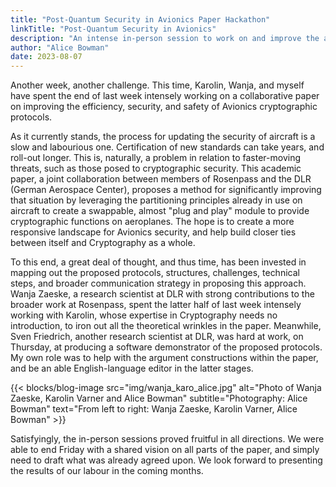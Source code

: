```yaml
---
title: "Post-Quantum Security in Avionics Paper Hackathon"
linkTitle: "Post-Quantum Security in Avionics"
description: "An intense in-person session to work on and improve the academic paper"
author: "Alice Bowman"
date: 2023-08-07
---
```


Another week, another challenge. This time, Karolin, Wanja, and myself have spent the end of last week intensely working on a collaborative paper on improving the efficiency, security, and safety of Avionics cryptographic protocols. 

As it currently stands, the process for updating the security of aircraft is a slow and labourious one. Certification of new standards can take years, and roll-out longer. This is, naturally, a problem in relation to faster-moving threats, such as those posed to cryptographic security. This academic paper, a joint collaboration between members of Rosenpass and the DLR (German Aerospace Center), proposes a method for significantly improving that situation by leveraging the partitioning principles already in use on aircraft to create a swappable, almost "plug and play" module to provide cryptographic functions on aeroplanes. The hope is to create a more responsive landscape for Avionics security, and help build closer ties between itself and Cryptography as a whole.

To this end, a great deal of thought, and thus time, has been invested in mapping out the proposed protocols, structures, challenges, technical steps, and broader communication strategy in proposing this approach. Wanja Zaeske, a research scientist at DLR with strong contributions to the broader work at Rosenpass, spent the latter half of last week intensely working with Karolin, whose expertise in Cryptography needs no introduction, to iron out all the theoretical wrinkles in the paper. Meanwhile, Sven Friedrich, another research scientist at DLR, was hard at work, on Thursday, at producing a software demonstrator of the proposed protocols. My own role was to help with the argument constructions within the paper, and be an able English-language editor in the latter stages.

{{< blocks/blog-image src="img/wanja_karo_alice.jpg" alt="Photo of Wanja Zaeske, Karolin Varner and Alice Bowman" subtitle="Photography: Alice Bowman" text="From left to right: Wanja Zaeske, Karolin Varner, Alice Bowman" >}}

Satisfyingly, the in-person sessions proved fruitful in all directions. We were able to end Friday with a shared vision on all parts of the paper, and simply need to draft what was already agreed upon. We look forward to presenting the results of our labour in the coming months.